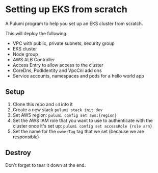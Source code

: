 # Setting up EKS from scratch

A Pulumi program to help you set up an EKS cluster from scratch.

This will deploy the following:

- VPC with public, private subnets, security group
- EKS cluster
- Node group
- AWS ALB Controller
- Access Entry to allow access to the cluster
- CoreDns, PodIdentity and VpcCni add ons
- Service accounts, namespaces and pods for a hello world app

## Setup

1. Clone this repo and `cd` into it
1. Create a new stack `pulumi stack init dev`
1. Set AWS region: `pulumi config set aws:{region}`
1. Set the AWS IAM role that you want to use to authenticate with the cluster once it's set up: `pulumi config set accessRole {role arn}`
1. Set the name for the `ownerTag` tag that we set (because we are responsible)

## Destroy

Don't forget to tear it down at the end.
